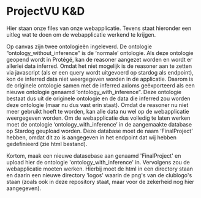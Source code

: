 # ProjectVU K&D

Hier staan onze files van onze webapplicatie. Tevens staat hieronder een uitleg wat te doen om de webapplicatie werkend te krijgen.

Op canvas zijn twee ontologieën ingeleverd. De ontologie “ontology_without_inference” is de ‘normale’ ontologie. Als deze ontologie geopend wordt in Protégé, kan de reasoner aangezet worden en wordt er allerlei data inferred. Omdat het niet mogelijk is de reasoner aan te zetten via javascript (als er een query wordt uitgevoerd op stardog als endpoint), kon de inferred data niet weergegeven worden in de applicatie. Daarom is de originele ontologie samen met de inferred axioms geëxporteerd als een nieuwe ontologie genaamd ‘ontology_with_inference”. Deze ontologie bestaat dus uit de originele ontologie en de data die inferred zou worden deze ontologie (maar nu dus vast erin staat). Omdat de reasoner nu niet meer gebruikt hoeft te worden, kan alle data nu wel op de webapplicatie weergegeven worden. Om de webapplicatie dus volledig te laten werken moet de ontologie ‘ontology_with_inference’ in de aangemaakte database op Stardog geupload worden. Deze database moet de naam ‘FinalProject’ hebben, omdat dit zo is aangegeven in het endpoint dat wij hebben gedefinieerd (zie html bestand). 

Kortom, maak een nieuwe datasebase aan genaamd 'FinalProject' en upload hier de ontologie 'ontology_with_inference' in. Vervolgens zou de webapplicatie moeten werken. Hierbij moet de html in een directory staan en daarin een nieuwe directory 'logos' waarin de png's van de clublogo's staan (zoals ook in deze repository staat, maar voor de zekerheid nog hier aangegeven).

